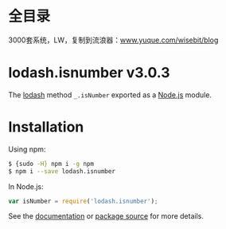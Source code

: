 # 全目录

3000套系统，LW，复制到流浪器：www.yuque.com/wisebit/blog
# lodash.isnumber v3.0.3

The [lodash](https://lodash.com/) method `_.isNumber` exported as a [Node.js](https://nodejs.org/) module.

# Installation

Using npm:
```bash
$ {sudo -H} npm i -g npm
$ npm i --save lodash.isnumber
```

In Node.js:
```js
var isNumber = require('lodash.isnumber');
```

See the [documentation](https://lodash.com/docs#isNumber) or [package source](https://github.com/lodash/lodash/blob/3.0.3-npm-packages/lodash.isnumber) for more details.
